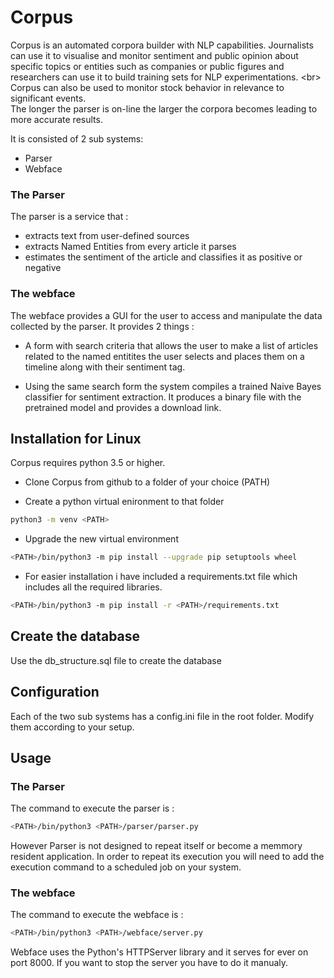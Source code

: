 # Corpus

Corpus is an automated corpora builder with NLP capabilities.
Journalists can use it to visualise and monitor sentiment and public opinion about specific topics or entities such as companies or public figures and researchers can use it to build training sets for NLP experimentations. <br\>
Corpus can also be used to monitor stock behavior in relevance to significant events. <br>
The longer the parser is on-line the larger the corpora becomes leading to more accurate results.

It is consisted of 2 sub systems:
- Parser
- Webface


### The Parser
The parser is a service that :
- extracts text from user-defined sources
- extracts Named Entities from every article it parses
- estimates the sentiment of the article and classifies it as positive or negative


### The webface
The webface provides a GUI for the user to access and manipulate the data collected by the parser.
It provides 2 things :
- A form with search criteria that allows the user to make a list of articles related to the named entitites the user selects and places them on a timeline along with their sentiment tag.

- Using the same search form the system compiles a trained Naive Bayes classifier for sentiment extraction. It produces a binary file with the pretrained model and provides a download link.



## Installation for Linux

Corpus requires python 3.5 or higher.

- Clone Corpus from github to a folder of your choice (PATH)

- Create a python virtual enironment to that folder

```sh
python3 -m venv <PATH>  

```

- Upgrade the new virtual environment
```sh
<PATH>/bin/python3 -m pip install --upgrade pip setuptools wheel
```

- For easier installation i have included a requirements.txt file which includes all the required libraries.
```sh
<PATH>/bin/python3 -m pip install -r <PATH>/requirements.txt
```


## Create the database
Use the db_structure.sql file to create the database


## Configuration
Each of the two sub systems has a config.ini file in the root folder. 
Modify them according to your setup.



## Usage
### The Parser
The command to execute the parser is :
```sh
<PATH>/bin/python3 <PATH>/parser/parser.py
```
However Parser is not designed to repeat itself or become a memmory resident application. In order to repeat its execution you will need to add the execution command to a scheduled job on your system.

### The webface
The command to execute the webface is :
```sh
<PATH>/bin/python3 <PATH>/webface/server.py
```

Webface uses the Python's HTTPServer library and it serves for ever on port 8000. If you want to stop the server you have to do it manualy.



